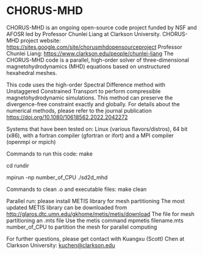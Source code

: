 # CHORUS-MHD
CHORUS-MHD is an ongoing open-source code project funded by NSF and AFOSR led by Professor Chunlei Liang at Clarkson University. 
CHORUS-MHD project website:
https://sites.google.com/site/chorusmhdopensourceproject
Professor Chunlei Liang:
https://www.clarkson.edu/people/chunlei-liang
The CHORUS-MHD code is a parallel, high-order solver of three-dimensional magnetohydrodynamics (MHD) equations based on unstructured hexahedral meshes.

This code uses the high-order Spectral Difference method with Unstaggered Constrained Transport to perform compressible magnetohydrodynamic simulations.
This method can preserve the divergence-free constraint exactly and globally.
For details about the numerical methods, please refer to the journal publication
https://doi.org/10.1080/10618562.2022.2042272

Systems that have been tested on:
Linux (various flavors/distros), 64 bit (x86), with a fortran compiler (gfortran or ifort) and a MPI compiler (openmpi or mpich)

Commands to run this code:
make

cd rundir

mpirun -np number_of_CPU ./sd2d_mhd

Commands to clean .o and executable files:
make clean

Parallel run:
please install METIS library for mesh partitioning
The most updated METIS library can be downloaded from
http://glaros.dtc.umn.edu/gkhome/metis/metis/download
The file for mesh partitioning an .mts file
Use the metis command
mpmetis filename.mts number_of_CPU
to partition the mesh for parallel computing

For further questions, please get contact with Kuangxu (Scott) Chen at Clarkson University: kuchen@clarkson.edu
